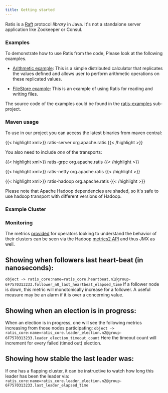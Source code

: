 ```yaml
---
title: Getting started
---
```

<!---
  Licensed under the Apache License, Version 2.0 (the "License");
  you may not use this file except in compliance with the License.
  You may obtain a copy of the License at

   http://www.apache.org/licenses/LICENSE-2.0

  Unless required by applicable law or agreed to in writing, software
  distributed under the License is distributed on an "AS IS" BASIS,
  WITHOUT WARRANTIES OR CONDITIONS OF ANY KIND, either express or implied.
  See the License for the specific language governing permissions and
  limitations under the License. See accompanying LICENSE file.
-->

Ratis is a [Raft](https://raft.github.io/") protocol *library* in Java. It's not a standalone server application like Zookeeper or Consul.

### Examples

To demonstrate how to use Ratis from the code, Please look at the following examples.

 * [Arithmetic example](https://github.com/apache/incubator-ratis/tree/master/ratis-examples/src/main/java/org/apache/ratis/examples/arithmetic): This is a simple distributed calculator that replicates the values defined and allows user to perform arithmetic operations on these replicated values.

 * [FileStore example](https://github.com/apache/incubator-ratis/tree/master/ratis-examples/src/main/java/org/apache/ratis/examples/filestore): This is an example of using Ratis for reading and writing files.

<!-- TODO: We should have the following as documentation in the github.  -->

The source code of the examples could be found in the
[ratis-examples](https://github.com/apache/incubator-ratis/blob/master/ratis-examples/) sub-project.

### Maven usage

To use in our project you can access the latest binaries from maven central:


{{< highlight xml>}}
<dependency>
   <artifactId>ratis-server</artifactId>
   <groupId>org.apache.ratis</groupId>
</dependency>
{{< /highlight >}}


You also need to include *one* of the transports:

{{< highlight xml>}}
<dependency>
   <artifactId>ratis-grpc</artifactId>
   <groupId>org.apache.ratis</groupId>
</dependency>
{{< /highlight >}}

{{< highlight xml>}}
 <dependency>
   <artifactId>ratis-netty</artifactId>
   <groupId>org.apache.ratis</groupId>
</dependency>
{{< /highlight >}}

{{< highlight xml>}}
<dependency>
   <artifactId>ratis-hadoop</artifactId>
   <groupId>org.apache.ratis</groupId>
</dependency>
{{< /highlight >}}

Please note that Apache Hadoop dependencies are shaded, so it's safe to use hadoop transport with different versions of Hadoop.

### Example Cluster

### Monitoring

The metrics [provided](https://issues.apache.org/jira/browse/RATIS-651) for operators looking to understand the behavior of their clusters can be seen via the Hadoop [metrics2 API](https://hadoop.apache.org/docs/current/api/org/apache/hadoop/metrics2/package-summary.html) and thus JMX as well.

## Showing when followers last heart-beat (in nanoseconds):

`object -> ratis_core:name=ratis_core.heartbeat.n1@group-6F7570313233.follower_n0_last_heartbeat_elapsed_time`
If a follower node is down, this metric will monotonically increase for a follower. A useful measure may be an alarm if it is over a concerning value.

## Showing when an election is in progress:

When an election is in progress, one will see the following metrics increasing from those nodes participating:
`object -> ratis_core:name=ratis_core.leader_election.n2@group-6F7570313233.leader_election_timeout_count`
Here the timeout count will increment for every failed (timed out) election.

## Showing how stable the last leader was:

If one has a flapping cluster, it can be instructive to watch how long this leader has been the leader via:
`ratis_core:name=ratis_core.leader_election.n2@group-6F7570313233.last_leader_elapsed_time`

